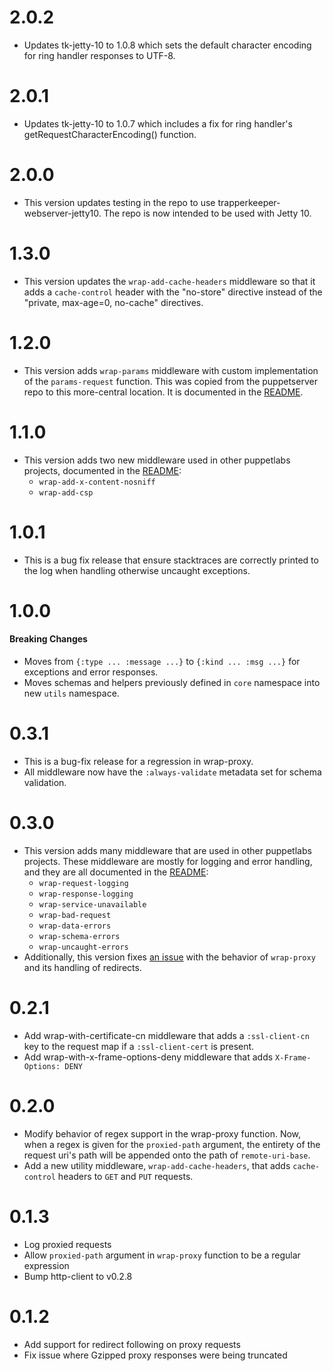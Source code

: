 # 2.0.2
* Updates tk-jetty-10 to 1.0.8 which sets the default character encoding for ring handler responses to UTF-8.

# 2.0.1
* Updates tk-jetty-10 to 1.0.7 which includes a fix for ring handler's getRequestCharacterEncoding() function.

# 2.0.0

* This version updates testing in the repo to use trapperkeeper-webserver-jetty10. The repo
  is now intended to be used with Jetty 10.

# 1.3.0
* This version updates the `wrap-add-cache-headers` middleware so that
  it adds a `cache-control` header with the "no-store" directive instead of
  the "private, max-age=0, no-cache" directives.

# 1.2.0
* This version adds `wrap-params` middleware with custom implementation of the
  `params-request` function. This was copied from the puppetserver repo to this
  more-central location. It is documented in the [README](./README.md).

# 1.1.0
* This version adds two new middleware used in other
  puppetlabs projects, documented in the [README](./README.md):
  * `wrap-add-x-content-nosniff`
  * `wrap-add-csp`

# 1.0.1
* This is a bug fix release that ensure stacktraces are correctly printed
  to the log when handling otherwise uncaught exceptions.

# 1.0.0
#### Breaking Changes
* Moves from `{:type ... :message ...}` to `{:kind ... :msg ...}` for
  exceptions and error responses.
* Moves schemas and helpers previously defined in `core` namespace into new `utils` namespace.

# 0.3.1
* This is a bug-fix release for a regression in wrap-proxy.
* All middleware now have the `:always-validate` metadata
  set for schema validation.

# 0.3.0
* This version adds many middleware that are used in other
  puppetlabs projects.  These middleware are mostly for logging
  and error handling, and they are all documented in the
  [README](./README.md):
  * `wrap-request-logging`
  * `wrap-response-logging`
  * `wrap-service-unavailable`
  * `wrap-bad-request`
  * `wrap-data-errors`
  * `wrap-schema-errors`
  * `wrap-uncaught-errors`
* Additionally, this version fixes
  [an issue](https://tickets.puppetlabs.com/browse/TK-228) with the
  behavior of `wrap-proxy` and its handling of redirects.

# 0.2.1
* Add wrap-with-certificate-cn middleware that adds a `:ssl-client-cn` key
  to the request map if a `:ssl-client-cert` is present.
* Add wrap-with-x-frame-options-deny middleware that adds `X-Frame-Options: DENY`

# 0.2.0
* Modify behavior of regex support in the wrap-proxy function.
  Now, when a regex is given for the `proxied-path` argument,
  the entirety of the request uri's path will be appended onto
  the path of `remote-uri-base`.
* Add a new utility middleware, `wrap-add-cache-headers`,
  that adds `cache-control` headers to `GET` and `PUT`
  requests.

# 0.1.3
* Log proxied requests
* Allow `proxied-path` argument in `wrap-proxy` function to
  be a regular expression
* Bump http-client to v0.2.8

# 0.1.2
* Add support for redirect following on proxy requests
* Fix issue where Gzipped proxy responses were being truncated
